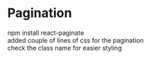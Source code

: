 # Pagination
npm install react-paginate  
added couple of lines of css for the pagination  
check the class name for easier styling  
